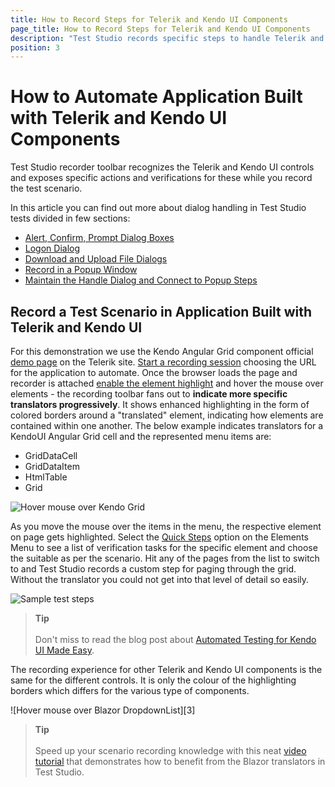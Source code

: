 ```yaml
---
title: How to Record Steps for Telerik and Kendo UI Components 
page_title: How to Record Steps for Telerik and Kendo UI Components
description: "Test Studio records specific steps to handle Telerik and Kendo UI Components. Find out how to record test scenarios in applications built with the Telerik and Kendo controls. Find out how to automate specific actions for Telerik and Kendo UI Components "
position: 3
---
```

# How to Automate Application Built with Telerik and Kendo UI Components

Test Studio recorder toolbar recognizes the Telerik and Kendo UI controls and exposes specific actions and verifications for these while you record the test scenario.

In this article you can find out more about dialog handling in Test Studio tests divided in few sections:

- [Alert, Confirm, Prompt Dialog Boxes](#alert-confirm-prompt-dialog-boxes)
- [Logon Dialog](#logon-dialog)
- [Download and Upload File Dialogs](#download-and-upload-file-dialogs)
- [Record in a Popup Window](#how-to-handle-a-popup-page-opened-in-new-tab)
- [Maintain the Handle Dialog and Connect to Popup Steps](#maintain-the-handle-dialog-and-popup-steps)

## Record a Test Scenario in Application Built with Telerik and Kendo UI

For this demonstration we use the Kendo Angular Grid component official <a href="https://www.telerik.com/kendo-angular-ui/components/grid/" target="_blank">demo page</a> on the Telerik site. <a href="/automated-tests/recording/overview" target="_blank">Start a recording session</a> choosing the URL for the application to automate. Once the browser loads the page and recorder is attached <a href="/automated-tests/recording/hover-over-highlighting#enable-or-disable-highlighting-of-elements" target="_blank">enable the element highlight</a> and hover the mouse over elements - the recording toolbar fans out to __indicate more specific translators progressively__. It shows enhanced highlighting in the form of colored borders around a "translated" element, indicating how elements are contained within one another. The below example indicates translators for a KendoUI Angular Grid cell and the represented menu items are:

* GridDataCell
* GridDataItem
* HtmlTable
* Grid

![Hover mouse over Kendo Grid][0]

As you move the mouse over the items in the menu, the respective element on page gets highlighted. Select the <a href="/features/verifications/quick-verification" target="_blank">Quick Steps</a> option on the Elements Menu to see a list of verification tasks for the specific element and choose the suitable as per the scenario. Hit any of the pages from the list to switch to and Test Studio records a custom step for paging through the grid. Without the translator you could not get into that level of detail so easily.

![Sample test steps][1]

> __Tip__
><br>
><br>
> Don't miss to read the blog post about <a href="https://www.telerik.com/blogs/automated-testing-of-kendo-ui-made-easy" target="_blank">Automated Testing for Kendo UI Made Easy</a>.

The recording experience for other Telerik and Kendo UI components is the same for the different controls. It is only the colour of the highlighting borders which differs for the various type of components.

![Hover mouse over Blazor DropdownList][3]

> __Tip__
><br>
><br>
> Speed up your scenario recording knowledge with this neat <a href="https://www.telerik.com/videos/teststudio/getting-started-with-using-the-test-studio-translators-for-telerik-ui-for-blazor ">video tutorial</a> that demonstrates how to benefit from the Blazor translators in Test Studio.

[0]: /img/automated-tests/recording/recording-translators/highlight-components.gif
[1]: /img/automated-tests/recording/recording-translators/fig1.png
[2]: /img/automated-tests/recording/recording-translators/fig2.png
